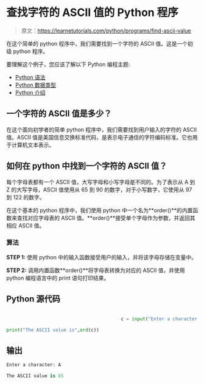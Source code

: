 # 查找字符的 ASCII 值的 Python 程序

> 原文：<https://learnetutorials.com/python/programs/find-ascii-value>

在这个简单的 python 程序中，我们需要找到一个字符的 ASCII 值。这是一个初级 python 程序。

要理解这个例子，您应该了解以下 Python 编程主题:

*   [Python 语法](../../python/syntax-comments "Python Syntax")
*   [Python 数据类型](../../python/python-datatypes "Datatypes in Python")
*   [Python 介绍](../../python/introduction-tutorial "Python introduction")

## 一个字符的 ASCII 值是多少？

在这个面向初学者的简单 python 程序中，我们需要找到用户输入的字符的 ASCII 值。ASCII 值是美国信息交换标准代码，是表示电子通信的字符编码标准。它也用于计算机文本表示。

## 如何在 python 中找到一个字符的 ASCII 值？

每个字母表都有一个 ASCII 值，大写字母和小写字母是不同的。为了表示从 A 到 Z 的大写字母，ASCII 值使用从 65 到 90 的数字，对于小写数字，它使用从 97 到 122 的数字。

在这个基本的 python 程序中，我们使用 python 中一个名为**order()**的内置函数来查找对应字母表的 ASCII 值。**order()**接受单个字母作为参数，并返回其相应 ASCII 值。

### 算法

**STEP 1:** 使用 python 中的输入函数接受用户的输入，并将该字母存储在变量中。

**STEP 2:** 调用内置函数**order()**将字母表转换为对应的 ASCII 值，并使用 python 编程语言中的 print 语句打印结果。

## Python 源代码

```py

                                          c = input("Enter a character: ")  

print("The ASCII value is",ord(c)) 

```

## 输出

```py
Enter a character: A

The ASCII value is 65
```